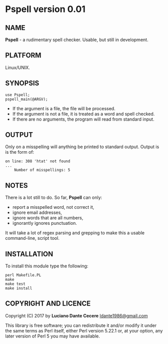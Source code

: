 # Pspell version 0.01

## NAME

**Pspell** - a rudimentary spell checker. Usable, but still in development.

## PLATFORM

Linux/UNIX.

## SYNOPSIS

```
use Pspell;
pspell_main(@ARGV);
```

- If the argument is a file, the file will be processed.
- If the argument is not a file, it is treated as a word and spell checked.
- If there are no arguments, the program will read from standard input.

## OUTPUT

Only on a misspelling will anything be printed to standard output. Output is is the form of:

```
on line: 308 'htat' not found
...
    Number of misspellings: 5
```

## NOTES

There is a lot still to do. So far, **Pspell** can only:

- report a misspelled word, not correct it,
- ignore email addresses,
- ignore words that are all numbers,
- ignorantly ignores punctuation.

It will take a lot of regex parsing and grepping to make this a usable command-line, script tool.

## INSTALLATION

To install this module type the following:

```
perl Makefile.PL
make
make test
make install
```

## COPYRIGHT AND LICENCE

Copyright (C) 2017 by **Luciano Dante Cecere** [ldante1986@gmail.com](mailto:ldante1986@gmail.com)

This library is free software; you can redistribute it and/or modify it under the same terms as Perl itself, either Perl version 5.22.1 or, at your option, any later version of Perl 5 you may have available.
